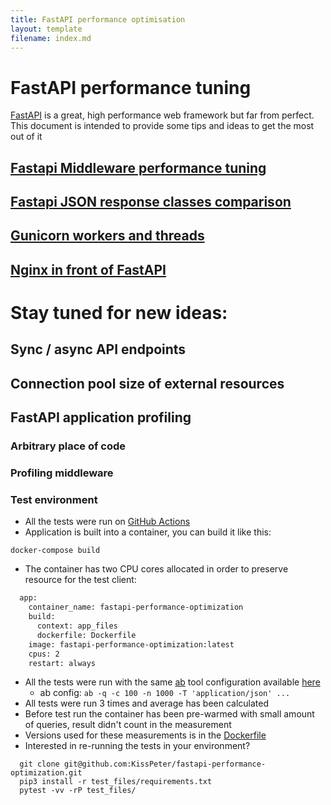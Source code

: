 ```yaml
---
title: FastAPI performance optimisation
layout: template
filename: index.md
---
```


# FastAPI performance tuning

[FastAPI](https://fastapi.tiangolo.com/) is a great, high performance web framework but far from perfect.
This document is intended to provide some tips and ideas to get the most out of it


## [Fastapi Middleware performance tuning](https://kisspeter.github.io/fastapi-performance-optimization/middleware)
## [Fastapi JSON response classes comparison](https://kisspeter.github.io/fastapi-performance-optimization/json_response_class)
## [Gunicorn workers and threads](https://kisspeter.github.io/fastapi-performance-optimization/workers_and_threads)
## [Nginx in front of FastAPI](https://kisspeter.github.io/fastapi-performance-optimization/nginx_port_socket)

# Stay tuned for new ideas:
## Sync / async API endpoints
## Connection pool size of external resources
## FastAPI application profiling
### Arbitrary place of code
### Profiling middleware

### Test environment
* All the tests were run on  [GitHub Actions](https://github.com/KissPeter/fastapi-performance-optimization/actions/workflows/performance_tuning_measurements.yml)
* Application is built into a container, you can build it like this:
```shell
docker-compose build
```
* The container has two CPU cores allocated in order to preserve resource for the test client:
```Dockerfile
  app:
    container_name: fastapi-performance-optimization
    build:
      context: app_files
      dockerfile: Dockerfile
    image: fastapi-performance-optimization:latest
    cpus: 2
    restart: always
```
* All the tests were run with the same [ab](https://httpd.apache.org/docs/2.4/programs/ab.html) tool configuration available [here](https://github.com/KissPeter/fastapi-performance-optimization/blob/main/test_files/compare_container_performance.py#L51)
    * ab config: `ab -q -c 100 -n 1000 -T 'application/json' ...`
* All tests were run 3 times and average has been calculated
* Before test run the container has been pre-warmed with small amount of queries, result didn't count in the measurement
* Versions used for these measurements is in the [Dockerfile](https://github.com/KissPeter/fastapi-performance-optimization/blob/main/app_files/Dockerfile)
* Interested in re-running the tests in your environment?
```shell
  git clone git@github.com:KissPeter/fastapi-performance-optimization.git
  pip3 install -r test_files/requirements.txt 
  pytest -vv -rP test_files/
```
